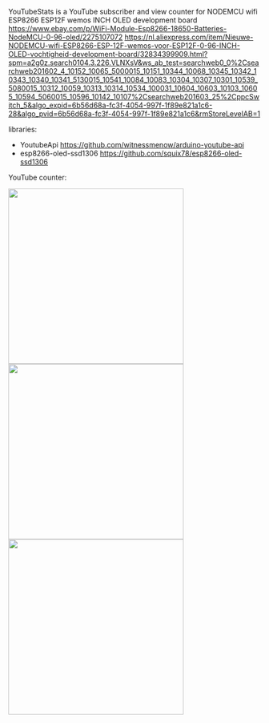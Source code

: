 YouTubeStats is a YouTube subscriber and view counter for NODEMCU wifi ESP8266 ESP12F wemos INCH OLED development board
https://www.ebay.com/p/WiFi-Module-Esp8266-18650-Batteries-NodeMCU-0-96-oled/2275107072
https://nl.aliexpress.com/item/Nieuwe-NODEMCU-wifi-ESP8266-ESP-12F-wemos-voor-ESP12F-0-96-INCH-OLED-vochtigheid-development-board/32834399909.html?spm=a2g0z.search0104.3.226.VLNXsV&ws_ab_test=searchweb0_0%2Csearchweb201602_4_10152_10065_5000015_10151_10344_10068_10345_10342_10343_10340_10341_5130015_10541_10084_10083_10304_10307_10301_10539_5080015_10312_10059_10313_10314_10534_100031_10604_10603_10103_10605_10594_5060015_10596_10142_10107%2Csearchweb201603_25%2CppcSwitch_5&algo_expid=6b56d68a-fc3f-4054-997f-1f89e821a1c6-28&algo_pvid=6b56d68a-fc3f-4054-997f-1f89e821a1c6&rmStoreLevelAB=1
 
libraries:
* YoutubeApi https://github.com/witnessmenow/arduino-youtube-api
* esp8266-oled-ssd1306 https://github.com/squix78/esp8266-oled-ssd1306
 
 YouTube counter:
 
 <img width="350" alt=" " src="https://github.com/michaelletsch/youtube_subscriberCount_ViewCount_esp8266_oled_NodeMCU/blob/master/20171204_223745.jpg?raw=true">
 
 <img width="350" alt=" " src="https://github.com/michaelletsch/youtube_subscriberCount_ViewCount_esp8266_oled_NodeMCU/blob/master/20171204_223625.jpg?raw=true">
 
 <img width="350" alt=" " src="https://github.com/michaelletsch/youtube_subscriberCount_ViewCount_esp8266_oled_NodeMCU/blob/master/20171204_223654.jpg?raw=true">
 




